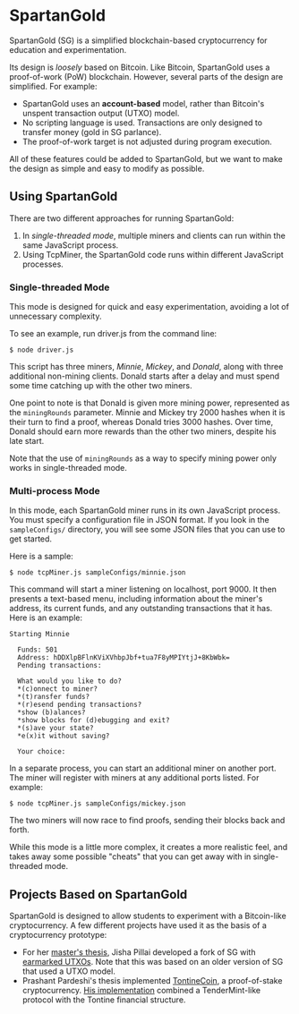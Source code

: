 # SpartanGold

SpartanGold (SG) is a simplified blockchain-based cryptocurrency for education and experimentation.

Its design is *loosely* based on Bitcoin.  Like Bitcoin, SpartanGold uses a proof-of-work (PoW) blockchain.  However, several parts of the design are simplified.  For example:

- SpartanGold uses an **account-based** model, rather than Bitcoin's unspent transaction output (UTXO) model.
- No scripting language is used.  Transactions are only designed to transfer money (gold in SG parlance).
- The proof-of-work target is not adjusted during program execution.

All of these features could be added to SpartanGold, but we want to make the design as simple and easy to modify as possible.


## Using SpartanGold

There are two different approaches for running SpartanGold:

1. In *single-threaded mode*, multiple miners and clients can run within the same JavaScript process.
1. Using TcpMiner, the SpartanGold code runs within different JavaScript processes.

### Single-threaded Mode

This mode is designed for quick and easy experimentation, avoiding a lot of unnecessary complexity.

To see an example, run driver.js from the command line:

``
$ node driver.js
``

This script has three miners, *Minnie*, *Mickey*, and *Donald*, along with three additional non-mining clients.  Donald starts after a delay and must spend some time catching up with the other two miners.

One point to note is that Donald is given more mining power, represented as the `miningRounds` parameter.  Minnie and Mickey try 2000 hashes when it is their turn to find a proof, whereas Donald tries 3000 hashes.  Over time, Donald should earn more rewards than the other two miners, despite his late start.

Note that the use of `miningRounds` as a way to specify mining power only works in single-threaded mode.

### Multi-process Mode

In this mode, each SpartanGold miner runs in its own JavaScript process.  You must specify a configuration file in JSON format.  If you look in the `sampleConfigs/` directory, you will see some JSON files that you can use to get started.

Here is a sample:

``
$ node tcpMiner.js sampleConfigs/minnie.json
``

This command will start a miner listening on localhost, port 9000.  It then presents a text-based menu, including information about the miner's address, its current funds, and any outstanding transactions that it has.  Here is an example:

``` fundamental
Starting Minnie

  Funds: 501
  Address: hDDXlpBFlnKViXVhbpJbf+tua7F8yMPIYtjJ+8KbWbk=
  Pending transactions: 
  
  What would you like to do?
  *(c)onnect to miner?
  *(t)ransfer funds?
  *(r)esend pending transactions?
  *show (b)alances?
  *show blocks for (d)ebugging and exit?
  *(s)ave your state?
  *e(x)it without saving?
  
  Your choice: 
```

In a separate process, you can start an additional miner on another port.  The miner will register with miners at any additional ports listed.  For example:

``
$ node tcpMiner.js sampleConfigs/mickey.json
``

The two miners will now race to find proofs, sending their blocks back and forth.

While this mode is a little more complex, it creates a more realistic feel, and takes away some possible "cheats" that you can get away with in single-threaded mode.

## Projects Based on SpartanGold

SpartanGold is designed to allow students to experiment with a Bitcoin-like cryptocurrency.  A few different projects have used it as the basis of a cryptocurrency prototype:

- For her [master's thesis](https://scholarworks.sjsu.edu/etd_projects/675/), Jisha Pillai developed a fork of SG with [earmarked UTXOs](https://github.com/jishavps/spartan-gold).  Note that this was based on an older version of SG that used a UTXO model.
- Prashant Pardeshi's thesis implemented [TontineCoin](https://scholarworks.sjsu.edu/etd_projects/914/), a proof-of-stake cryptocurrency.  [His implementation](https://github.com/prashantp-git/TontineCoin) combined a TenderMint-like protocol with the Tontine financial structure.
